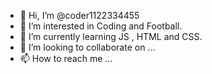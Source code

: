 - 👋 Hi, I’m @coder1122334455
- 👀 I’m interested in Coding and Football.
- 🌱 I’m currently learning JS , HTML and CSS.
- 💞️ I’m looking to collaborate on ...
- 📫 How to reach me ...

<!---
coder1122334455/coder1122334455 is a ✨ special ✨ repository because its `README.md` (this file) appears on your GitHub profile.
You can click the Preview link to take a look at your changes.
--->
